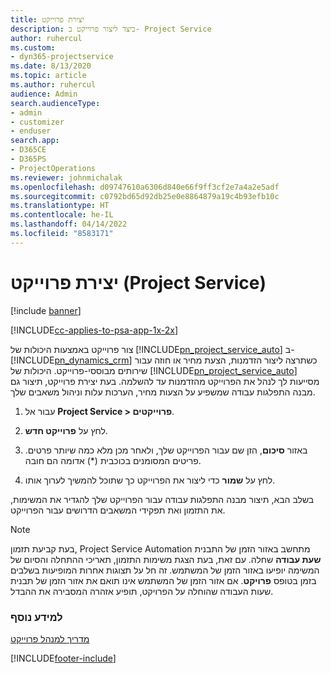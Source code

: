 ```yaml
---
title: יצירת פרוייקט
description: כיצד ליצור פרוייקט ב- Project Service
author: ruhercul
ms.custom:
- dyn365-projectservice
ms.date: 8/13/2020
ms.topic: article
ms.author: ruhercul
audience: Admin
search.audienceType:
- admin
- customizer
- enduser
search.app:
- D365CE
- D365PS
- ProjectOperations
ms.reviewer: johnmichalak
ms.openlocfilehash: d09747610a6306d840e66f9ff3cf2e7a4a2e5adf
ms.sourcegitcommit: c0792bd65d92db25e0e8864879a19c4b93efb10c
ms.translationtype: HT
ms.contentlocale: he-IL
ms.lasthandoff: 04/14/2022
ms.locfileid: "8583171"
---
```

# <a name="create-a-project-project-service"></a>יצירת פרוייקט (Project Service)

[!include [banner](../includes/psa-now-project-operations.md)]

[!INCLUDE[cc-applies-to-psa-app-1x-2x](../includes/cc-applies-to-psa-app-1x-2x.md)]

צור פרוייקט באמצעות היכולות של [!INCLUDE[pn_project_service_auto](../includes/pn-project-service-auto.md)] ב- [!INCLUDE[pn_dynamics_crm](../includes/pn-dynamics-crm.md)] כשתרצה ליצור הזדמנות, הצעת מחיר או חוזה עבור שירותים מבוססי-פרוייקט. היכולות של [!INCLUDE[pn_project_service_auto](../includes/pn-project-service-auto.md)] מסייעות לך לנהל את הפרוייקט מהזדמנות עד להשלמה. בעת יצירת פרוייקט, תיצור גם מבנה התפלגות עבודה שמשפיע על הצעות מחיר, הערכות עלות וניהול משאבים שלך.  
  
1.  עבור אל **Project Service > פרוייקטים**.  
  
2.  לחץ על **פרוייקט חדש**.  
  
3.  באזור **סיכום**, הזן שם עבור הפרוייקט שלך, ולאחר מכן מלא כמה שיותר פרטים. פריטים המסומנים בכוכבית (*) אדומה הם חובה.  
  
4.  לחץ על **שמור** כדי ליצור את הפרוייקט כך שתוכל להמשיך לערוך אותו.  
  
בשלב הבא, תיצור מבנה התפלגות עבודה עבור הפרוייקט שלך להגדיר את המשימות, את התזמון ואת תפקידי המשאבים הדרושים עבור הפרוייקט.  

> [!NOTE]
> בעת קביעת תזמון, Project Service Automation מתחשב באזור הזמן של התבנית **שעת עבודה** שחלה. עם זאת, בעת הצגת משימות התזמון, תאריכי ההתחלה והסיום של המשימה יופיעו באזור הזמן של המשתמש. זה חל על תצוגות אחרות המופיעות בשלבים בזמן בטופס **פרויקט**. אם אזור הזמן של המשתמש אינו תואם את אזור הזמן של תבנית שעות העבודה שהוחלה על הפרויקט, תופיע אזהרה המסבירה את ההבדל. 
  
### <a name="see-also"></a>למידע נוסף  
 [מדריך למנהל פרוייקט](../psa/project-manager-guide.md)


[!INCLUDE[footer-include](../includes/footer-banner.md)]
